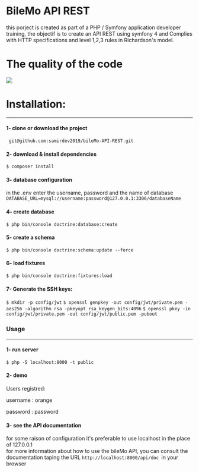 # BileMo API REST 

this porject is created as part of a PHP / Symfony application developer training, the objectif is to create an API REST using symfony 4 and Complies with HTTP specifications and level 1,2,3 rules in Richardson's model.

# The quality of the code
<a href="https://codeclimate.com/github/samirdev2019/bileMo-API-REST/maintainability"><img src="https://api.codeclimate.com/v1/badges/ca14c014041769a1d21a/maintainability" /></a>

# Installation:
____________________
#### 1- clone or download the project 
`` git@github.com:samirdev2019/bileMo-API-REST.git``
#### 2- download & install dependencies 
``` $ composer install ```
#### 3- database configuration
in the .env enter the username, password and the name of database
`` DATABASE_URL=mysql://username:password@127.0.0.1:3306/databaseName ``

#### 4- create database
`` $ php bin/console doctrine:database:create ``
#### 5- create a schema 
``` $ php bin/console doctrine:schema:update --force ```

#### 6- load fixtures

``` $ php bin/console doctrine:fixtures:load ```
#### 7-  Generate the SSH keys:
``$ mkdir -p config/jwt``
``$ openssl genpkey -out config/jwt/private.pem -aes256 -algorithm rsa -pkeyopt rsa_keygen_bits:4096``
``$ openssl pkey -in config/jwt/private.pem -out config/jwt/public.pem -pubout``
### Usage
_________
#### 1- run server 
`` $ php -S localhost:8000 -t public ``
#### 2- demo
 Users registred:</h>

<p>username : orange</p>
<p>password : password </p>

#### 3- see the API documentation 
for some raison of configuration it's preferable to use localhost in the place of 127.0.0.1  
for more information about how to use the bileMo API, you can consult the documentation taping the URL
``http://localhost:8000/api/doc ``in your browser